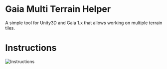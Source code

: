 # Gaia Multi Terrain Helper
A simple tool for Unity3D and Gaia 1.x that allows working on multiple terrain tiles.

# Instructions
![Instructions](https://i.imgur.com/njwksEQ.png)

